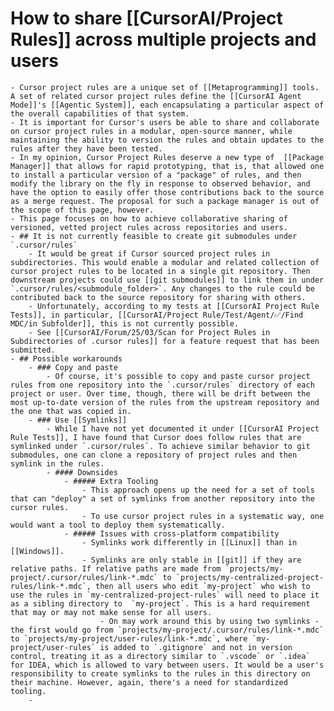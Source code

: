 # How to share [[CursorAI/Project Rules]] across multiple projects and users
	- Cursor project rules are a unique set of [[Metaprogramming]] tools. A set of related cursor project rules define the [[CursorAI Agent Mode]]'s [[Agentic System]], each encapsulating a particular aspect of the overall capabilities of that system.
	- It is important for Cursor's users be able to share and collaborate on cursor project rules in a modular, open-source manner, while maintaining the ability to version the rules and obtain updates to the rules after they have been tested.
	- In my opinion, Cursor Project Rules deserve a new type of  [[Package Manager]] that allows for rapid prototyping, that is, that allowed one to install a particular version of a "package" of rules, and then modify the library on the fly in response to observed behavior, and have the option to easily offer those contributions back to the source as a merge request. The proposal for such a package manager is out of the scope of this page, however.
	- This page focuses on how to achieve collaborative sharing of versioned, vetted project rules across repositories and users.
	- ## It is not currently feasible to create git submodules under `.cursor/rules`
		- It would be great if Cursor sourced project rules in subdirectories. This would enable a modular and related collection of cursor project rules to be located in a single git repository. Then downstream projects could use [[git submodules]] to link them in under `.cursor/rules/<submodule_folder>`. Any changes to the rule could be contributed back to the source repository for sharing with others.
		- Unfortunately, according to my tests at [[CursorAI Project Rule Tests]], in particular, [[CursorAI/Project Rule/Test/Agent/✅/Find MDC/in Subfolder]], this is not currently possible.
		- See [[CursorAI/Forum/25/03/Scan for Project Rules in Subdirectories of .cursor rules]] for a feature request that has been submitted.
	- ## Possible workarounds
		- ### Copy and paste
			- Of course, it's possible to copy and paste cursor project rules from one repository into the `.cursor/rules` directory of each project or user. Over time, though, there will be drift between the most up-to-date version of the rules from the upstream repository and the one that was copied in.
		- ### Use [[Symlinks]]
			- While I have not yet documented it under [[CursorAI Project Rule Tests]], I have found that Cursor does follow rules that are symlinked under `.cursor/rules`. To achieve similar behavior to git submodules, one can clone a repository of project rules and then symlink in the rules.
			- #### Downsides
				- ##### Extra Tooling
					- This approach opens up the need for a set of tools that can "deploy" a set of symlinks from another repository into the cursor rules.
					- To use cursor project rules in a systematic way, one would want a tool to deploy them systematically.
				- ##### Issues with cross-platform compatibility
					- Symlinks work differently in [[Linux]] than in [[Windows]].
					- Symlinks are only stable in [[git]] if they are relative paths. If relative paths are made from `projects/my-project/.cursor/rules/link-*.mdc` to `projects/my-centralized-project-rules/link-*.mdc`, then all users who edit `my-project` who wish to use the rules in `my-centralized-project-rules` will need to place it as a sibling directory to  `my-project`. This is a hard requirement that may or may not make sense for all users.
						- On may work around this by using two symlinks - the first would go from `projects/my-project/.cursor/rules/link-*.mdc` to `projects/my-project/user-rules/link-*.mdc`, where `my-project/user-rules` is added to `.gitignore` and not in version control, treating it as a directory similar to `.vscode` or `.idea` for IDEA, which is allowed to vary between users. It would be a user's responsibility to create symlinks to the rules in this directory on their machine. However, again, there's a need for standardized tooling.
		-